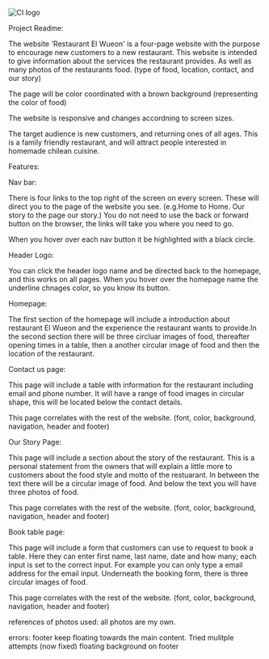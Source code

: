 ![CI logo](https://codeinstitute.s3.amazonaws.com/fullstack/ci_logo_small.png)


Project Readme:

The website 'Restaurant El Wueon' is a four-page website with the purpose to encourage new customers to a new restaurant. This website is intended to give information about the services the restaurant provides. As well as many photos of the restaurants food. (type of food, location, contact, and our story)

The page will be color coordinated with a brown background (representing the color of food)  

The website is responsive and changes accordning to screen sizes.

The target audience is new customers, and returning ones of all ages. This is a family friendly restaurant, and will attract people interested in homemade chilean cuisine.


Features:

Nav bar:

There is four links to the top right of the screen on every screen. These will direct you to the page of the website you see. (e.g.Home to Home. Our story to the page our story.) You do not need to use the back or forward button on the browser, the links will take you where you need to go.

When you hover over each nav button it be highlighted with a black circle.

Header Logo:

You can click the header logo name and be directed back to the homepage, and this works on all pages. When you hover over the homepage name the underline chnages color, so you know its button.

Homepage:

The first section of the homepage will include a introduction about restaurant El Wueon and the experience the restaurant wants to provide.In the second section there will be three circluar images of food, thereafter opening times in a table, then a another circular image of food and then the location of the restaurant.

Contact us page:

This page will include a table with information for the restaurant including email and phone number.
It will have a range of food images in circular shape, this will be located below the contact details.

This page correlates with the rest of the website. (font, color, background, navigation, header and footer)

Our Story Page:

This page will include a section about the story of the restaurant. This is a personal statement from the owners that will explain a little more to customers about the food style and motto of the restuarant. In between the text there will be a circular image of food. And below the text you will have three photos of food.

This page correlates with the rest of the website. (font, color, background, navigation, header and footer)

Book table page:

This page will include a form that customers can use to request to book a table. 
Here they can enter first name, last name, date and how many; each input is set to the correct input. For example you can only type a email address for the email input. Underneath the booking form, there is three circular images of food.

This page correlates with the rest of the website. (font, color, background, navigation, header and footer)


references of photos used:
all photos are my own. 

errors: footer keep floating towards the main content. Tried mulitple attempts (now fixed)
floating background on footer